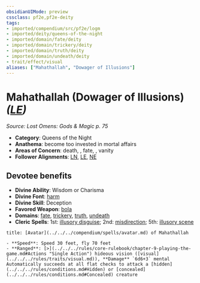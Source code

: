 ```yaml
---
obsidianUIMode: preview
cssclass: pf2e,pf2e-deity
tags:
- imported/compendium/src/pf2e/logm
- imported/deity/queens-of-the-night
- imported/domain/fate/deity
- imported/domain/trickery/deity
- imported/domain/truth/deity
- imported/domain/undeath/deity
- trait/effect/visual
aliases: ["Mahathallah", "Dowager of Illusions"]
---
```

# Mahathallah (Dowager of Illusions) *([LE](lawful-evil-b1.md))*  
*Source: Lost Omens: Gods & Magic p. 75*  

- **Category**: Queens of the Night
- **Anathema**: become too invested in mortal affairs
- **Areas of Concern**: death, , fate, , vanity
- **Follower Alignments**: [LN](lawful-neutral-b1.md), [LE](lawful-evil-b1.md), [NE](neutral-evil-b1.md)

## Devotee benefits

- **Divine Ability**: Wisdom or Charisma
- **Divine Font**: [harm](../../spells/harm.md)
- **Divine Skill**: Deception
- **Favored Weapon**: [bola](../../equipment/items/bola-apg.md)
- **Domains**: [fate](../domains.md#Fate), [trickery](../domains.md#Trickery), [truth](../domains.md#Truth), [undeath](../domains.md#Undeath)
- **Cleric Spells**: 1st: [illusory disguise](../../spells/illusory-disguise.md); 2nd: [misdirection](../../spells/misdirection.md); 5th: [illusory scene](../../spells/illusory-scene.md)

```ad-embed-avatar
title: [Avatar](../../../compendium/spells/avatar.md) of Mahathallah

- **Speed**: Speed 30 feet, fly 70 feet
- **Ranged**: [>](../../../rules/core-rulebook/chapter-9-playing-the-game.md#Actions "Single Action") hideous vision ([visual](../../../rules/traits/visual.md)), **Damage** `6d6+3` mental Automatically succeeds at all flat checks to attack a [hidden](../../../rules/conditions.md#Hidden) or [concealed](../../../rules/conditions.md#Concealed) creature
```

